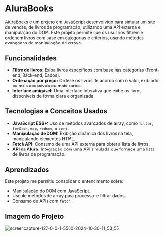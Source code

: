 # AluraBooks

AluraBooks é um projeto em JavaScript desenvolvido para simular um site de vendas, de livros de programação, utilizando uma API externa e manipulação do DOM. Este projeto permite que os usuários filtrem e ordenem livros com base em categorias e critérios, usando métodos avançados de manipulação de arrays.

## Funcionalidades

- **Filtro de livros:** Exiba livros específicos com base nas categorias (Front-end, Back-end, Dados).
- **Ordenação por preço:** Ordene os livros de acordo com o valor, exibindo os mais acessíveis ou mais caros.
- **Interface amigável:** Uma interface interativa que exibe os livros disponíveis de forma clara e organizada.

## Tecnologias e Conceitos Usados

- **JavaScript ES6+:** Uso de métodos avançados de array, como `filter`, `forEach`, `map`, `reduce`, e `sort`.
- **Manipulação de DOM:** Exibição dinâmica dos livros na tela, manipulando elementos HTML.
- **Fetch API:** Consumo de uma API externa para obter a lista de livros.
- **API da Alura:** Integração com uma API simulada que fornece uma lista de livros de programação.

## Aprendizados

Este projeto me permitiu consolidar o entendimento sobre:
- Manipulação do DOM com JavaScript.
- Uso de métodos de array para processar e filtrar dados.
- Consumo de APIs com `fetch`.

## Imagem do Projeto

![screencapture-127-0-0-1-5500-2024-10-30-11_53_55](https://github.com/user-attachments/assets/01a2b656-eb23-4d2e-b238-91ba7b5a126b)

